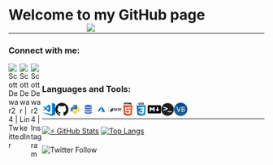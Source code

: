 # Welcome to my GitHub page [<img align="right" src="https://spotify-now-playing.scottdewar.vercel.app/api/spotify" width="350" />](https://open.spotify.com/user/scottdewar)
---

### Connect with me:

[<img align="left" alt="ScottDewar24 | Twitter" width="22px" src="https://cdn.jsdelivr.net/npm/simple-icons@v3/icons/twitter.svg" />][twitter]
[<img align="left" alt="Scott Dewar | LinkedIn" width="22px" src="https://cdn.jsdelivr.net/npm/simple-icons@v3/icons/linkedin.svg" />][linkedin]
[<img align="left" alt="ScottDewar24 | Instagram" width="22px" src="https://cdn.jsdelivr.net/npm/simple-icons@v3/icons/instagram.svg" />][instagram]

<br />

### Languages and Tools:
<img align="left" alt="visual-studio-code" width="26px" src="https://raw.githubusercontent.com/github/explore/master/topics/visual-studio-code/visual-studio-code.png" />
<img align="left" alt="github" width="26px" src="https://raw.githubusercontent.com/github/explore/master/topics/github/github.png" />
<img align="left" alt="python" width="26px" src="https://raw.githubusercontent.com/github/explore/master/topics/python/python.png" />
<img align="left" alt="sql" width="26px" src="https://raw.githubusercontent.com/github/explore/master/topics/sql/sql.png" />
<img align="left" alt="azure" width="26px" src="https://raw.githubusercontent.com/github/explore/master/topics/azure/azure.png" />
<img align="left" alt="bash" width="26px" src="https://raw.githubusercontent.com/github/explore/master/topics/bash/bash.png" />
<img align="left" alt="html" width="26px" src="https://raw.githubusercontent.com/github/explore/master/topics/html/html.png" />
<img align="left" alt="css" width="26px" src="https://raw.githubusercontent.com/github/explore/master/topics/css/css.png" />
<img align="left" alt="markdown" width="26px" src="https://raw.githubusercontent.com/github/explore/master/topics/markdown/markdown.png" />
<img align="left" alt="terminal" width="26px" src="https://raw.githubusercontent.com/github/explore/master/topics/terminal/terminal.png" />
<img align="left" alt="visual-basic" width="26px" src="https://raw.githubusercontent.com/github/explore/master/topics/visual-basic/visual-basic.png" />

<br />

---


[![:zap: GitHub Stats](https://github-readme-stats.scottdewar.vercel.app/api?username=scxttd&show_icons=true&hide_border=true&theme=algolia)](https://github.com/scxttd/github-readme-stats)
[![Top Langs](https://github-readme-stats.scottdewar.vercel.app/api/top-langs/?username=scxttd&layout=compact)](https://github.com/scxttd/github-readme-stats)

![Twitter Follow](https://img.shields.io/twitter/follow/scottdewar24?color=1DA1F2&logo=Twitter&style=for-the-badge)

[twitter]: https://twitter.com/ScottDewar24
[linkedin]: https://linkedin.com/in/scottdewar24
[instagram]: https://instagram.com/scottdewar24

